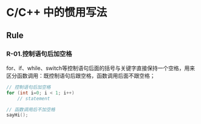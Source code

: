 # C/C++ 中的惯用写法

## Rule

### R-01.控制语句后加空格 
for、if、while、switch等控制语句后面的括号与关键字直接保持一个空格，用来区分函数调用：既控制语句后跟空格，函数调用后面不跟空格；
```C++
// 控制语句后加空格
for (int i=0; i < 1; i++)
    // statement

// 函数调用后不加空格
sayHi();
```